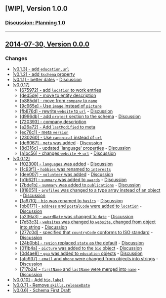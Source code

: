 <a id="1.0.0"></a>
## [WIP], Version 1.0.0

### [Discussion: Planning 1.0](https://github.com/jsonresume/resume-schema/issues/372)

---

<a id="0.0.0"></a>
## [2014-07-30, Version 0.0.0]((https://github.com/jsonresume/resume-schema/blob/0.0.0/schema.json))

### Changes
* [[v0.1.3] - add `education.url`](https://github.com/jsonresume/resume-schema/releases/tag/v0.1.3)
* [[v0.1.2] - add `$schema` property](https://github.com/jsonresume/resume-schema/releases/tag/v0.1.2)
* [[v0.1.1] - better dates](https://github.com/jsonresume/resume-schema/releases/tag/v0.1.1) - [Discussion](https://github.com/jsonresume/resume-schema/issues/142)
* [[v0.0.17]](https://github.com/jsonresume/resume-schema/commit/a6d1ae5c990e3370de6ca305ef32477b9516391b)
  * [[675972] - add `location` to work entries](https://github.com/jsonresume/resume-schema/pull/291)
  * [[ded5de] - move to entity description](https://github.com/jsonresume/resume-schema/pull/271)
  * [[b885dd] - move from `company` to `name`](https://github.com/jsonresume/resume-schema/pull/270)
  * [[9c965e] - Use `image` instead of `picture`](https://github.com/jsonresume/resume-schema/pull/268)
  * [[fb876d] - rewrite `website` to `url`](https://github.com/jsonresume/resume-schema/pull/267) - [Discussion](https://github.com/jsonresume/resume-schema/issues/266)
  * [[d996db] - add `project` section to the schema](https://github.com/jsonresume/resume-schema/pull/254) - [Discussion](https://github.com/jsonresume/resume-schema/issues/201)
  * [[720393] - company description](https://github.com/jsonresume/resume-schema/pull/261)
  * [[a26a72] - Add `lastModified` to meta](https://github.com/jsonresume/resume-schema/pull/259)
  * [[ec76c1] - meta `version`](https://github.com/jsonresume/resume-schema/pull/258)
  * [[230260] - Use `canonical` instead of `url`](https://github.com/jsonresume/resume-schema/pull/257)
  * [[de6067] - `meta` was added](https://github.com/jsonresume/resume-schema/pull/237) - [Discussion](https://github.com/jsonresume/resume-schema/issues/204)
  * [[8d316c] - updated `language' properties](https://github.com/jsonresume/resume-schema/pull/149) - [Discussion](https://github.com/jsonresume/resume-schema/issues/145)
  * [[a1bc56] - changes `website` -> `url`](https://github.com/jsonresume/resume-schema/pull/155) - [Discussion](https://github.com/jsonresume/resume-schema/issues/148)
* [[v0.0.12]](https://github.com/jsonresume/resume-schema/commit/f18c18743ac1903761b80851393a3a756dc327e4)
  * [[f02300] - `languages` was added](https://github.com/jsonresume/resume-schema/commit/f02300e36ba076787d008928b29963c3ffce6121) - [Discussion](https://github.com/jsonresume/resume-schema/issues/34)
  * [[1c93f1] - `hobbies` was renamed to `interests`](https://github.com/jsonresume/resume-schema/commit/1c93f11f121df3794ad59a99cfbd42e7948201c4)
  * [[dee007] - `volunteer` was added](https://github.com/jsonresume/resume-schema/commit/dee007c2e373645b6b67d07a92aebf22fda5b95a) - [Discussion](https://github.com/jsonresume/resume-schema/issues/43)
  * [[b1b62f] - `summary` was added to `awards`](https://github.com/jsonresume/resume-schema/commit/b1b62fb425f4ad8b13ad4612d658bdd203f51206) - [Discussion](https://github.com/jsonresume/resume-schema/issues/119)
  * [[7bde1b] - `summary` was added to `publications`](https://github.com/jsonresume/resume-schema/pull/129) - [Discussion](https://github.com/jsonresume/resume-schema/issues/126)
  * [[818051] - `profiles` was changed to a type array instead of an object](https://github.com/jsonresume/resume-schema/pull/116) - [Discussion](https://github.com/jsonresume/resume-schema/issues/6)
  * [[1a97f0] - `bio` was renamed to `basics`](https://github.com/jsonresume/resume-schema/pull/117) - [Discussion](https://github.com/jsonresume/resume-schema/issues/68)
  * [[bb0171] - `address` and `postalCode` were added to `location`](https://github.com/jsonresume/resume-schema/pull/110) - [Discussion](https://github.com/jsonresume/resume-schema/issues/76)
  * [[a236a3] - `awardDate` was changed to `date`](https://github.com/jsonresume/resume-schema/pull/107) - [Discussion](https://github.com/jsonresume/resume-schema/pull/107)
  * [[7e53c3] - `websites` was changed to `website`, changed from object into string](https://github.com/jsonresume/resume-schema/pull/101) - [Discussion](https://github.com/jsonresume/resume-schema/issues/10)
  * [[277c0d] - specified that `countryCode` conforms to ISO standard](https://github.com/jsonresume/resume-schema/pull/78) - [Discussion](https://github.com/jsonresume/resume-schema/pull/78)
  * [[24b0bb] - `region` replaced `state` as the default](https://github.com/jsonresume/resume-schema/pull/99) - [Discussion](https://github.com/jsonresume/resume-schema/issues/19)
  * [[011b4a] - `picture` was added to the `bio` object](https://github.com/jsonresume/resume-schema/pull/80) - [Discussion](https://github.com/jsonresume/resume-schema/issues/29)
  * [[0d4ae8] - `gpa` was added to `education` objects](https://github.com/jsonresume/resume-schema/pull/97) - [Discussion](https://github.com/jsonresume/resume-schema/issues/7)
  * [[afc937] - `email` and `phone` were changed from objects into strings](https://github.com/jsonresume/resume-schema/pull/98) - [Discussion](https://github.com/jsonresume/resume-schema/issues/27)
  * [[717b2a] - `firstName` and `lastName` were merged into `name`](https://github.com/jsonresume/resume-schema/releases/tag/v0.0.12) - [Discussion](https://github.com/jsonresume/resume-schema/issues/4)
* [[v0.0.10] - Add `bio.label`](https://github.com/jsonresume/resume-schema/releases/v0.0.10)
* [[v0.0.7] - Remove `skills.releaseDate`](https://github.com/jsonresume/resume-schema/releases/tag/v0.0.7)
* [[v0.0.6] - Schema First Draft](https://github.com/jsonresume/resume-schema/releases/tag/v0.0.6)
